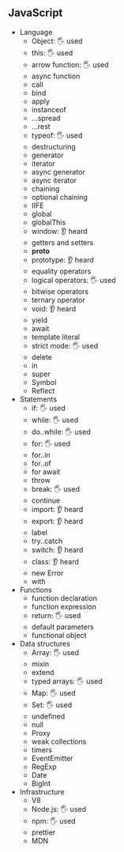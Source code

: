 ## JavaScript

- Language
  - Object: 🖐️ used
  - this: 🖐️ used
  - arrow function: 🖐️ used
  - async function
  - call 
  - bind
  - apply
  - instanceof
  - ...spread
  - ...rest
  - typeof: 🖐️ used
  - destructuring
  - generator
  - iterator
  - async generator
  - async iterator
  - chaining
  - optional chaining
  - IIFE
  - global
  - globalThis
  - window: 👂 heard
  - getters and setters
  - __proto__
  - prototype: 👂 heard
  - equality operators
  - logical operators: 🖐️ used
  - bitwise operators
  - ternary operator
  - void: 👂 heard
  - yield
  - await
  - template literal
  - strict mode: 🖐️ used
  - delete
  - in
  - super
  - Symbol
  - Reflect
- Statements
  - if: 🖐️ used
  - while: 🖐️ used
  - do..while: 🖐️ used
  - for: 🖐️ used
  - for..in
  - for..of
  - for await
  - throw
  - break: 🖐️ used
  - continue
  - import: 👂 heard
  - export: 👂 heard
  - label
  - try..catch
  - switch: 👂 heard
  - class: 👂 heard
  - new Error
  - with
- Functions
  - function declaration
  - function expression
  - return: 🖐️ used
  - default parameters
  - functional object
- Data structures
  - Array: 🖐️ used
  - mixin
  - extend
  - typed arrays: 🖐️ used
  - Map: 🖐️ used
  - Set: 🖐️ used
  - undefined
  - null
  - Proxy
  - weak collections
  - timers
  - EventEmitter
  - RegExp
  - Date
  - BigInt
- Infrastructure
  - V8
  - Node.js: 🖐️ used
  - npm: 🖐️ used
  - prettier
  - MDN
